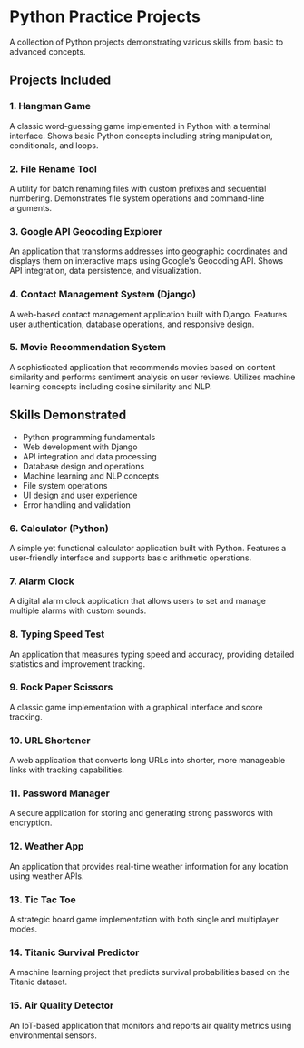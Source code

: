 # Python Practice Projects 
 
A collection of Python projects demonstrating various skills from basic to advanced concepts. 
 
## Projects Included 
 
### 1. Hangman Game 
A classic word-guessing game implemented in Python with a terminal interface. Shows basic Python concepts including string manipulation, conditionals, and loops. 
 
### 2. File Rename Tool 
A utility for batch renaming files with custom prefixes and sequential numbering. Demonstrates file system operations and command-line arguments. 
 
### 3. Google API Geocoding Explorer 
An application that transforms addresses into geographic coordinates and displays them on interactive maps using Google's Geocoding API. Shows API integration, data persistence, and visualization. 
 
### 4. Contact Management System (Django) 
A web-based contact management application built with Django. Features user authentication, database operations, and responsive design. 
 
### 5. Movie Recommendation System 
A sophisticated application that recommends movies based on content similarity and performs sentiment analysis on user reviews. Utilizes machine learning concepts including cosine similarity and NLP. 
 
## Skills Demonstrated 
 
- Python programming fundamentals 
- Web development with Django 
- API integration and data processing 
- Database design and operations 
- Machine learning and NLP concepts 
- File system operations 
- UI design and user experience 
- Error handling and validation 
 
 
### 6. Calculator (Python) 
A simple yet functional calculator application built with Python. Features a user-friendly interface and supports basic arithmetic operations. 
 
### 7. Alarm Clock 
A digital alarm clock application that allows users to set and manage multiple alarms with custom sounds. 
 
### 8. Typing Speed Test 
An application that measures typing speed and accuracy, providing detailed statistics and improvement tracking. 
 
### 9. Rock Paper Scissors 
A classic game implementation with a graphical interface and score tracking. 
 
### 10. URL Shortener 
A web application that converts long URLs into shorter, more manageable links with tracking capabilities. 
 
### 11. Password Manager 
A secure application for storing and generating strong passwords with encryption. 
 
### 12. Weather App 
An application that provides real-time weather information for any location using weather APIs. 
 
### 13. Tic Tac Toe 
A strategic board game implementation with both single and multiplayer modes. 
 
### 14. Titanic Survival Predictor 
A machine learning project that predicts survival probabilities based on the Titanic dataset. 
 
### 15. Air Quality Detector 
An IoT-based application that monitors and reports air quality metrics using environmental sensors. 
 
